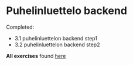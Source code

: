 # Puhelinluettelo backend

Completed:
- 3.1 puhelinluettelon backend step1
- 3.2 puhelinluettelon backend step2

**All exercises** found [here](https://github.com/kosvi/HY_FullStack)
